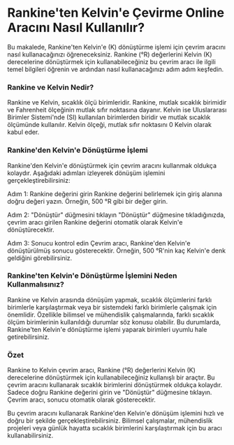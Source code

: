 Rankine'ten Kelvin'e Çevirme Online Aracını Nasıl Kullanılır?
=============================================================

Bu makalede, Rankine'ten Kelvin'e (K) dönüştürme işlemi için çevrim aracını nasıl kullanacağınızı öğreneceksiniz. Rankine (°R) değerlerini Kelvin (K) derecelerine dönüştürmek için kullanabileceğiniz bu çevrim aracı ile ilgili temel bilgileri öğrenin ve ardından nasıl kullanacağınızı adım adım keşfedin.

### Rankine ve Kelvin Nedir?

Rankine ve Kelvin, sıcaklık ölçü birimleridir. Rankine, mutlak sıcaklık birimidir ve Fahrenheit ölçeğinin mutlak sıfır noktasına dayanır. Kelvin ise Uluslararası Birimler Sistemi'nde (SI) kullanılan birimlerden biridir ve mutlak sıcaklık ölçümünde kullanılır. Kelvin ölçeği, mutlak sıfır noktasını 0 Kelvin olarak kabul eder.

### Rankine'den Kelvin'e Dönüştürme İşlemi

Rankine'den Kelvin'e dönüştürmek için çevrim aracını kullanmak oldukça kolaydır. Aşağıdaki adımları izleyerek dönüşüm işlemini gerçekleştirebilirsiniz:

Adım 1: Rankine değerini girin Rankine değerini belirlemek için giriş alanına doğru değeri yazın. Örneğin, 500 °R gibi bir değer girin.

Adım 2: "Dönüştür" düğmesini tıklayın "Dönüştür" düğmesine tıkladığınızda, çevrim aracı girilen Rankine değerini otomatik olarak Kelvin'e dönüştürecektir.

Adım 3: Sonucu kontrol edin Çevrim aracı, Rankine'den Kelvin'e dönüştürülmüş sonucu gösterecektir. Örneğin, 500 °R'nin kaç Kelvin'e denk geldiğini görebilirsiniz.

### Rankine'ten Kelvin'e Dönüştürme İşlemini Neden Kullanmalısınız?

Rankine ve Kelvin arasında dönüşüm yapmak, sıcaklık ölçümlerini farklı birimlerle karşılaştırmak veya bir sistemdeki farklı birimlerle çalışmak için önemlidir. Özellikle bilimsel ve mühendislik çalışmalarında, farklı sıcaklık ölçüm birimlerinin kullanıldığı durumlar söz konusu olabilir. Bu durumlarda, Rankine'ten Kelvin'e dönüştürme işlemi yaparak birimleri uyumlu hale getirebilirsiniz.

### Özet

Rankine to Kelvin çevrim aracı, Rankine (°R) değerlerini Kelvin (K) derecelerine dönüştürmek için kullanabileceğiniz kullanışlı bir araçtır. Bu çevrim aracını kullanarak sıcaklık birimlerini dönüştürmek oldukça kolaydır. Sadece doğru Rankine değerini girin ve "Dönüştür" düğmesine tıklayın. Çevrim aracı, sonucu otomatik olarak gösterecektir.

Bu çevrim aracını kullanarak Rankine'den Kelvin'e dönüşüm işlemini hızlı ve doğru bir şekilde gerçekleştirebilirsiniz. Bilimsel çalışmalar, mühendislik projeleri veya günlük hayatta sıcaklık birimlerini karşılaştırmak için bu aracı kullanabilirsiniz.